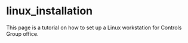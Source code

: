 # linux_installation
This page is a tutorial on how to set up a Linux workstation for Controls Group office.
